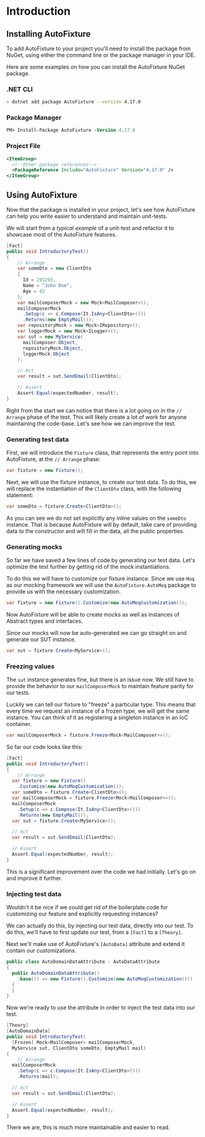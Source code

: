 # Introduction

## Installing AutoFixture

To add AutoFixture to your project you'll need to install the package from NuGet, using either the command line or the package manager in your IDE.

Here are some examples on how you can install the AutoFixture NuGet package.

### .NET CLI

```sh
> dotnet add package AutoFixture --version 4.17.0
```

### Package Manager

```ps
PM> Install-Package AutoFixture -Version 4.17.0
```

### Project File

```xml
<ItemGroup>
  <!--Other package references-->
  <PackageReference Include="AutoFixture" Version="4.17.0" />
</ItemGroup>
```
## Using AutoFixture

Now that the package is installed in your project, let's see how AutoFixture can help you write easier to understand and maintain unit-tests.

We will start from a *typical example* of a unit-test and refactor it to showcase most of the AutoFixture features.

```csharp
[Fact]
public void IntroductoryTest()
{
    // Arrange
    var someDto = new ClientDto
    {
      Id = 291293,
      Name = "John Doe",
      Age = 42
    };
    var mailComposerMock = new Mock<MailComposer>();
    mailComposerMock
      .Setup(c => c.Compose(It.IsAny<ClientDto>()))
      .Returns(new EmptyMail());
    var repositoryMock = new Mock<IRepository>();
    var loggerMock = new Mock<ILogger>();
    var sut = new MyService(
      mailComposer.Object,
      repositoryMock.Object,
      loggerMock.Object
    );

    // Act
    var result = sut.SendEmail(ClientDto);

    // Assert
    Assert.Equal(expectedNumber, result);
}
```

Right from the start we can notice that there is a lot going on in the `// Arrange` phase of the test. This will likely create a lot of work for anyone maintaining the code-base. Let's see how we can improve the test.

### Generating test data

First, we will introduce the `Fixture` class, that represents the entry point into AutoFixture, at the `// Arrange` phase:

```csharp
var fixture = new Fixture();
```

Next, we will use the fixture instance, to create our test data. To do this, we will replace the instantiation of the `ClientDto` class, with the following statement:

```csharp
var someDto = fixture.Create<ClientDto>();
```

As you can see we do not set explicitly any inline values on the `someDto` instance. That is because AutoFixture will by default, take care of providing data to the constructor and will fill in the data, all the public properties.

### Generating mocks

So far we have saved a few lines of code by generating our test data. Let's optimize the test further by getting rid of the mock instantiations.

To do this we will have to customize our fixture instance. Since we use `Moq` as our mocking framework we will use the `AutoFixture.AutoMoq` package to provide us with the necessary customization.

```csharp
var fixture = new Fixture().Customize(new AutoMoqCustomization());
```

Now AutoFixture will be able to create mocks as well as instances of Abstract types and interfaces.

Since our mocks will now be auto-generated we can go straight on and generate our SUT instance.

```csharp
var sut = fixture.Create<MyService>();
```

### Freezing values

The `sut` instance generates fine, but there is an issue now. We still have to provide the behavior to our `mailComposerMock` to maintain feature parity for our tests.

Luckily we can tell our fixture to "freeze" a particular type. This means that every time we request an instance of a frozen type, we will get the same instance. You can think of it as registering a singleton instance in an IoC container.

```csharp
var mailComposerMock = fixture.Freeze<Mock<MailComposer>>();
```

So far our code looks like this:

```csharp
[Fact]
public void IntroductoryTest()
{
    // Arrange
  var fixture = new Fixture()
    .Customize(new AutoMoqCustomization());
  var someDto = fixture.Create<ClientDto>();
  var mailComposerMock = fixture.Freeze<Mock<MailComposer>>();
  mailComposerMock
    .Setup(c => c.Compose(It.IsAny<ClientDto>()))
    .Returns(new EmptyMail());
  var sut = fixture.Create<MyService>();

  // Act
  var result = sut.SendEmail(ClientDto);

  // Assert
  Assert.Equal(expectedNumber, result);
}
```

This is a significant improvement over the code we had initially. Let's go on and improve it further.

### Injecting test data

Wouldn't it be nice if we could get rid of the boilerplate code for customizing our feature and explicitly requesting instances?

We can actually do this, by injecting our test data, directly into our test.
To do this, we'll have to first update our test, from a `[Fact]` to a `[Theory]`.

Next we'll make use of AutoFixture's `[AutoData]` attribute and extend it contain our customizations.

```csharp
public class AutoDomainDataAttribute : AutoDataAttribute
{
  public AutoDomainDataAttribute()
    :base(() => new Fixture().Customize(new AutoMoqCustomization()))
  {
  }
}
```

Now we're ready to use the attribute in order to inject the test data into our test.

```csharp
[Theory]
[AutoDomainData]
public void IntroductoryTest(
  [Frozen] Mock<MailComposer> mailComposerMock,
  MyService sut, ClientDto someDto, EmptyMail mail)
{
    // Arrange
  mailComposerMock
    .Setup(c => c.Compose(It.IsAny<ClientDto>()))
    .Returns(mail);

  // Act
  var result = sut.SendEmail(ClientDto);

  // Assert
  Assert.Equal(expectedNumber, result);
}
```

There we are, this is much more maintainable and easier to read.
